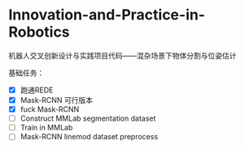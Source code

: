 # Innovation-and-Practice-in-Robotics
机器人交叉创新设计与实践项目代码——混杂场景下物体分割与位姿估计



基础任务：

- [x] 跑通REDE
- [x] Mask-RCNN 可行版本
- [x] fuck Mask-RCNN
- [ ] Construct MMLab segmentation dataset
- [ ] Train in MMLab
- [ ] Mask-RCNN linemod dataset preprocess